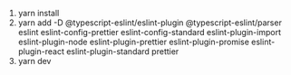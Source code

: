1. yarn install
2. yarn add -D @typescript-eslint/eslint-plugin @typescript-eslint/parser eslint eslint-config-prettier eslint-config-standard eslint-plugin-import eslint-plugin-node eslint-plugin-prettier eslint-plugin-promise eslint-plugin-react eslint-plugin-standard prettier
3. yarn dev
